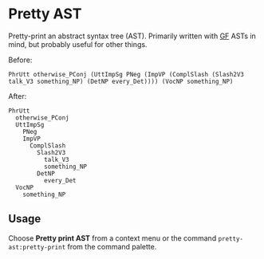 # Pretty AST

Pretty-print an abstract syntax tree (AST).
Primarily written with [GF](http://www.grammaticalframework.org) ASTs in mind, but probably useful for other things.

Before:
```
PhrUtt otherwise_PConj (UttImpSg PNeg (ImpVP (ComplSlash (Slash2V3 talk_V3 something_NP) (DetNP every_Det)))) (VocNP something_NP)
```

After:
```
PhrUtt
  otherwise_PConj
  UttImpSg
    PNeg
    ImpVP
      ComplSlash
        Slash2V3
          talk_V3
          something_NP
        DetNP
          every_Det
  VocNP
    something_NP
```

## Usage

Choose **Pretty print AST** from a context menu or the command `pretty-ast:pretty-print` from the command palette.
